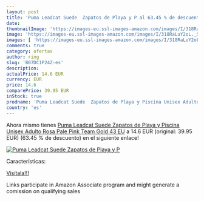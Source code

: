```yaml
---
layout: post
title: 'Puma Leadcat Suede  Zapatos de Playa y P al 63.45 % de descuento'
date: 
thumbnailImage: 'https://images-eu.ssl-images-amazon.com/images/I/318RaLuY2oL._SL200_.jpg'
image: 'https://images-eu.ssl-images-amazon.com/images/I/318RaLuY2oL._SL200_.jpg'
images: [ 'https://images-eu.ssl-images-amazon.com/images/I/318RaLuY2oL._SL200_.jpg' ]
comments: true
category: ofertas
author: ring
slug: 'B07DC1P24Z-es'
description:
actualPrice: 14.6 EUR
currency: EUR
price: 14.6
comparePrice: 39.95 EUR
inStock: true
prodname: 'Puma Leadcat Suede  Zapatos de Playa y Piscina Unisex Adulto  Rosa  Pale Pink Team Gold   43 EU'
country: 'es'
---
```


Ahora mismo tienes [Puma Leadcat Suede  Zapatos de Playa y Piscina Unisex Adulto  Rosa  Pale Pink Team Gold   43 EU](https://www.amazon.es/dp/B07DC1P24Z/?tag=tolees-21) a 14.6 EUR (original: 39.95 EUR) (63.45 %  de descuento) en el siguiente enlace!

[![Puma Leadcat Suede  Zapatos de Playa y P](https://images-eu.ssl-images-amazon.com/images/I/318RaLuY2oL._SL200_.jpg)](https://www.amazon.es/dp/B07DC1P24Z/?tag=tolees-21)

Características:


[Visítala!!!](https://www.amazon.es/dp/B07DC1P24Z/?tag=tolees-21)

Links participate in Amazon Associate program and might generate a comission on qualifying sales
